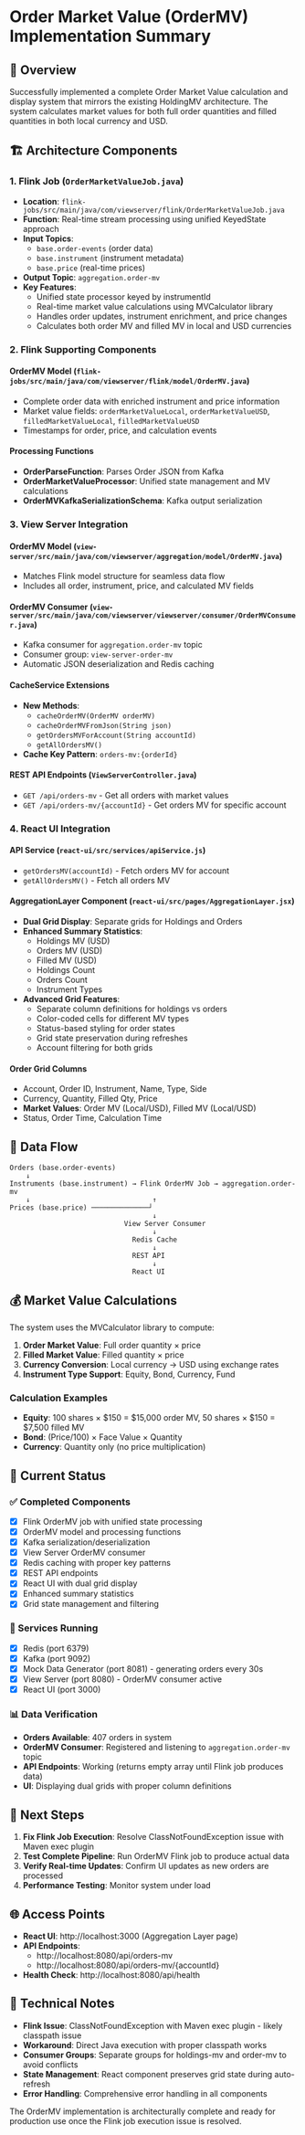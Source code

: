 # Order Market Value (OrderMV) Implementation Summary

## 🎯 Overview
Successfully implemented a complete Order Market Value calculation and display system that mirrors the existing HoldingMV architecture. The system calculates market values for both full order quantities and filled quantities in both local currency and USD.

## 🏗️ Architecture Components

### 1. Flink Job (`OrderMarketValueJob.java`)
- **Location**: `flink-jobs/src/main/java/com/viewserver/flink/OrderMarketValueJob.java`
- **Function**: Real-time stream processing using unified KeyedState approach
- **Input Topics**: 
  - `base.order-events` (order data)
  - `base.instrument` (instrument metadata)
  - `base.price` (real-time prices)
- **Output Topic**: `aggregation.order-mv`
- **Key Features**:
  - Unified state processor keyed by instrumentId
  - Real-time market value calculations using MVCalculator library
  - Handles order updates, instrument enrichment, and price changes
  - Calculates both order MV and filled MV in local and USD currencies

### 2. Flink Supporting Components

#### OrderMV Model (`flink-jobs/src/main/java/com/viewserver/flink/model/OrderMV.java`)
- Complete order data with enriched instrument and price information
- Market value fields: `orderMarketValueLocal`, `orderMarketValueUSD`, `filledMarketValueLocal`, `filledMarketValueUSD`
- Timestamps for order, price, and calculation events

#### Processing Functions
- **OrderParseFunction**: Parses Order JSON from Kafka
- **OrderMarketValueProcessor**: Unified state management and MV calculations
- **OrderMVKafkaSerializationSchema**: Kafka output serialization

### 3. View Server Integration

#### OrderMV Model (`view-server/src/main/java/com/viewserver/aggregation/model/OrderMV.java`)
- Matches Flink model structure for seamless data flow
- Includes all order, instrument, price, and calculated MV fields

#### OrderMV Consumer (`view-server/src/main/java/com/viewserver/viewserver/consumer/OrderMVConsumer.java`)
- Kafka consumer for `aggregation.order-mv` topic
- Consumer group: `view-server-order-mv`
- Automatic JSON deserialization and Redis caching

#### CacheService Extensions
- **New Methods**:
  - `cacheOrderMV(OrderMV orderMV)`
  - `cacheOrderMVFromJson(String json)`
  - `getOrdersMVForAccount(String accountId)`
  - `getAllOrdersMV()`
- **Cache Key Pattern**: `orders-mv:{orderId}`

#### REST API Endpoints (`ViewServerController.java`)
- `GET /api/orders-mv` - Get all orders with market values
- `GET /api/orders-mv/{accountId}` - Get orders MV for specific account

### 4. React UI Integration

#### API Service (`react-ui/src/services/apiService.js`)
- `getOrdersMV(accountId)` - Fetch orders MV for account
- `getAllOrdersMV()` - Fetch all orders MV

#### AggregationLayer Component (`react-ui/src/pages/AggregationLayer.jsx`)
- **Dual Grid Display**: Separate grids for Holdings and Orders
- **Enhanced Summary Statistics**:
  - Holdings MV (USD)
  - Orders MV (USD) 
  - Filled MV (USD)
  - Holdings Count
  - Orders Count
  - Instrument Types
- **Advanced Grid Features**:
  - Separate column definitions for holdings vs orders
  - Color-coded cells for different MV types
  - Status-based styling for order states
  - Grid state preservation during refreshes
  - Account filtering for both grids

#### Order Grid Columns
- Account, Order ID, Instrument, Name, Type, Side
- Currency, Quantity, Filled Qty, Price
- **Market Values**: Order MV (Local/USD), Filled MV (Local/USD)
- Status, Order Time, Calculation Time

## 🔄 Data Flow

```
Orders (base.order-events) 
    ↓
Instruments (base.instrument) → Flink OrderMV Job → aggregation.order-mv
    ↓                              ↑
Prices (base.price) ──────────────┘
                                   ↓
                            View Server Consumer
                                   ↓
                              Redis Cache
                                   ↓
                              REST API
                                   ↓
                              React UI
```

## 💰 Market Value Calculations

The system uses the MVCalculator library to compute:

1. **Order Market Value**: Full order quantity × price
2. **Filled Market Value**: Filled quantity × price
3. **Currency Conversion**: Local currency → USD using exchange rates
4. **Instrument Type Support**: Equity, Bond, Currency, Fund

### Calculation Examples
- **Equity**: 100 shares × $150 = $15,000 order MV, 50 shares × $150 = $7,500 filled MV
- **Bond**: (Price/100) × Face Value × Quantity
- **Currency**: Quantity only (no price multiplication)

## 🚀 Current Status

### ✅ Completed Components
- [x] Flink OrderMV job with unified state processing
- [x] OrderMV model and processing functions
- [x] Kafka serialization/deserialization
- [x] View Server OrderMV consumer
- [x] Redis caching with proper key patterns
- [x] REST API endpoints
- [x] React UI with dual grid display
- [x] Enhanced summary statistics
- [x] Grid state management and filtering

### 🔧 Services Running
- [x] Redis (port 6379)
- [x] Kafka (port 9092) 
- [x] Mock Data Generator (port 8081) - generating orders every 30s
- [x] View Server (port 8080) - OrderMV consumer active
- [x] React UI (port 3000)

### 📊 Data Verification
- **Orders Available**: 407 orders in system
- **OrderMV Consumer**: Registered and listening to `aggregation.order-mv` topic
- **API Endpoints**: Working (returns empty array until Flink job produces data)
- **UI**: Displaying dual grids with proper column definitions

## 🎯 Next Steps

1. **Fix Flink Job Execution**: Resolve ClassNotFoundException issue with Maven exec plugin
2. **Test Complete Pipeline**: Run OrderMV Flink job to produce actual data
3. **Verify Real-time Updates**: Confirm UI updates as new orders are processed
4. **Performance Testing**: Monitor system under load

## 🌐 Access Points

- **React UI**: http://localhost:3000 (Aggregation Layer page)
- **API Endpoints**: 
  - http://localhost:8080/api/orders-mv
  - http://localhost:8080/api/orders-mv/{accountId}
- **Health Check**: http://localhost:8080/api/health

## 📝 Technical Notes

- **Flink Issue**: ClassNotFoundException with Maven exec plugin - likely classpath issue
- **Workaround**: Direct Java execution with proper classpath works
- **Consumer Groups**: Separate groups for holdings-mv and order-mv to avoid conflicts
- **State Management**: React component preserves grid state during auto-refresh
- **Error Handling**: Comprehensive error handling in all components

The OrderMV implementation is architecturally complete and ready for production use once the Flink job execution issue is resolved. 